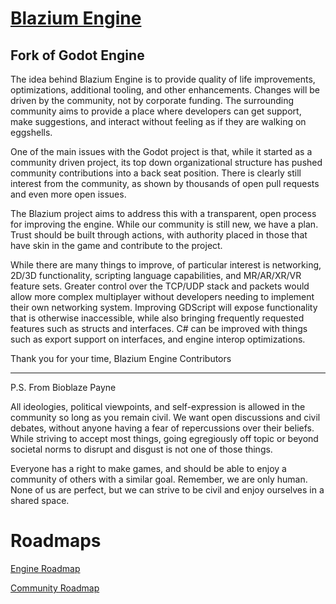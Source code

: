 # [Blazium Engine](https://blazium.app/)

## Fork of Godot Engine

The idea behind Blazium Engine is to provide quality of life improvements, optimizations, additional tooling, and other enhancements. Changes will be driven by the community, not by corporate funding. The surrounding community aims to provide a place where developers can get support, make suggestions, and interact without feeling as if they are walking on eggshells.

One of the main issues with the Godot project is that, while it started as a community driven project, its top down organizational structure has pushed community contributions into a back seat position. There is clearly still interest from the community, as shown by thousands of open pull requests and even more open issues.

The Blazium project aims to address this with a transparent, open process for improving the engine. While our community is still new, we have a plan. Trust should be built through actions, with authority placed in those that have skin in the game and contribute to the project.

While there are many things to improve, of particular interest is networking, 2D/3D functionality, scripting language capabilities, and MR/AR/XR/VR feature sets. Greater control over the TCP/UDP stack and packets would allow more complex multiplayer without developers needing to implement their own networking system. Improving GDScript will expose functionality that is otherwise inaccessible, while also bringing frequently requested features such as structs and interfaces. C# can be improved with things such as export support on interfaces, and engine interop optimizations.

Thank you for your time,
Blazium Engine Contributors

---

P.S. From Bioblaze Payne

All ideologies, political viewpoints, and self-expression is allowed in the community so long as you remain civil. We want open discussions and civil debates, without anyone having a fear of repercussions over their beliefs. While striving to accept most things, going egregiously off topic or beyond societal norms to disrupt and disgust is not one of those things.

Everyone has a right to make games, and should be able to enjoy a community of others with a similar goal. Remember, we are only human. None of us are perfect, but we can strive to be civil and enjoy ourselves in a shared space.

# Roadmaps

[Engine Roadmap](https://github.com/orgs/blazium-engine/projects/2/views/1)

[Community Roadmap](https://github.com/orgs/blazium-engine/projects/1/views/1)
